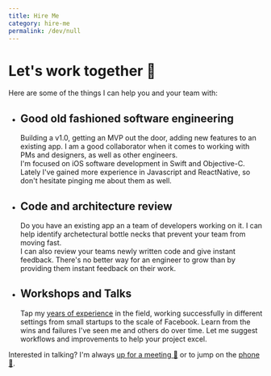 ```yaml
---
title: Hire Me
category: hire-me
permalink: /dev/null
---
```


# Let's work together 💪

Here are some of the things I can help you and your team with:

*   ## Good old fashioned software engineering

    Building a v1.0, getting an MVP out the door, adding new features to an existing app. I am a good collaborator when it comes to working with PMs and designers, as well as other engineers.  
    I'm focused on iOS software development in Swift and Objective-C. Lately I've gained more experience in Javascript and ReactNative, so don't hesitate pinging me about them as well.

*   ## Code and architecture review

    Do you have an existing app an a team of developers working on it. I can help identify archetectural bottle necks that prevent your team from moving fast.  
    I can also review your teams newly written code and give instant feedback. There's no better way for an engineer to grow than by providing them instant feedback on their work.

*   ## Workshops and Talks

    Tap my [years of experience](/experienced) in the field, working successfully in different settings from small startups to the scale of Facebook. Learn from the wins and failures I've seen me and others do over time. Let me suggest workflows and improvements to help your project excel.

Interested in talking? I'm always [up for a meeting 📆](mailto:hi@ullrich.is?subject=Let's%20chat&amp;body=Hi%20Ullrich%20👋%0D%0A%0D) or to jump on the [phone 📱](tel:+491706164411).
